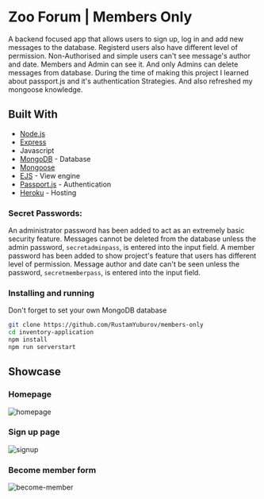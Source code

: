 # Zoo Forum | Members Only

A backend focused app that allows users to sign up, log in and add new messages to the database. Registerd users also have different level of permission. Non-Authorised and simple users can't see message's author and date. Members and Admin can see it. And only
Admins can delete messages from database.
During the time of making this project I learned about passport.js and it's authentication Strategies. And also refreshed my mongoose knowledge.

<!-- > - [Live Demo](https://rocky-crag-22230.herokuapp.com/) -->

## Built With

- [Node.js](https://nodejs.org/)
- [Express](https://expressjs.com/)
- Javascript
- [MongoDB](https://www.mongodb.com) - Database
- [Mongoose](https://mongoosejs.com/)
- [EJS](https://ejs.co/) - View engine
- [Passport.js](http://www.passportjs.org/) - Authentication
- [Heroku](https://www.heroku.com/) - Hosting

### Secret Passwords:

An administrator password has been added to act as an extremely basic security feature. Messages cannot be deleted from the database unless the admin password, `secretadminpass`, is entered into the input field.
A member password has been added to show project's feature that users has different level of permission. Message author and date 
can't be seen unless the password, `secretmemberpass`, is entered into the input field.

### Installing and running

Don't forget to set your own MongoDB database

```bash
git clone https://github.com/RustamYuburov/members-only
cd inventory-application
npm install
npm run serverstart
```

## Showcase

### Homepage

![homepage](https://user-images.githubusercontent.com/66270461/146673253-5b534889-9614-4f26-80e3-aa861092a9a8.png)

### Sign up page

![signup](https://user-images.githubusercontent.com/66270461/146673252-d30fe822-fa8f-434f-ba0a-f80a5e0fc0b2.png)

### Become member form

![become-member](https://user-images.githubusercontent.com/66270461/146673251-0732924c-7bf5-4bac-a09f-e68b66a5fcae.png)
